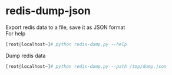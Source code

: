 # redis-dump-json
Export redis data to a file, save it as JSON format<br />
For help
```python
[root@localhost~]# python redis-dump.py --help
```
Dump redis data
```python
[root@localhost~]# python redis-dump.py --path /tmp/dump.json
```
